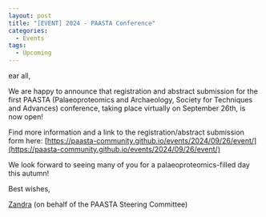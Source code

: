 ```yaml
---
layout: post
title: "[EVENT] 2024 - PAASTA Conference"
categories:
  - Events
tags:
  - Upcoming
---
```


ear all,


We are happy to announce that registration and abstract submission for the first PAASTA (Palaeoproteomics and Archaeology, Society for Techniques and Advances) conference, taking place virtually on September 26th, is now open!


Find more information and a link to the registration/abstract submission form here: [https://paasta-community.github.io/events/2024/09/26/event/](https://paasta-community.github.io/events/2024/09/26/event/)


We look forward to seeing many of you for a palaeoproteomics-filled day this autumn!


Best wishes,

[Zandra](mailto:zandra.fagernas@sund.ku.dk) (on behalf of the PAASTA Steering Committee)
